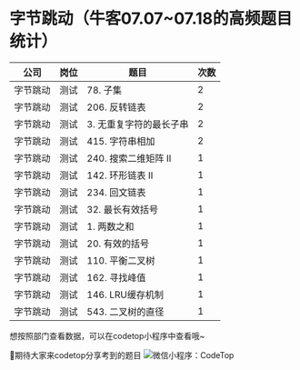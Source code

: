 # 字节跳动（牛客07.07~07.18的高频题目统计）

| 公司   | 岗位 | 题目              | 次数 |
|------|----|-----------------|----|
| 字节跳动 | 测试 | 78\. 子集         | 2  |
| 字节跳动 | 测试 | 206\. 反转链表      | 2  |
| 字节跳动 | 测试 | 3\. 无重复字符的最长子串  | 2  |
| 字节跳动 | 测试 | 415\. 字符串相加     | 2  |
| 字节跳动 | 测试 | 240\. 搜索二维矩阵 II | 1  |
| 字节跳动 | 测试 | 142\. 环形链表 II   | 1  |
| 字节跳动 | 测试 | 234\. 回文链表      | 1  |
| 字节跳动 | 测试 | 32\. 最长有效括号     | 1  |
| 字节跳动 | 测试 | 1\. 两数之和        | 1  |
| 字节跳动 | 测试 | 20\. 有效的括号      | 1  |
| 字节跳动 | 测试 | 110\. 平衡二叉树     | 1  |
| 字节跳动 | 测试 | 162\. 寻找峰值      | 1  |
| 字节跳动 | 测试 | 146\. LRU缓存机制   | 1  |
| 字节跳动 | 测试 | 543\. 二叉树的直径    | 1  |

想按照部门查看数据，可以在codetop小程序中查看哦~

:heartbeat:期待大家来codetop分享考到的题目
![微信小程序：CodeTop](https://note.youdao.com/yws/public/resource/a9216f577fb9d322425561dfea9188bc/xmlnote/04CF90C97EE8448CA24A68F195D53218/10762)

